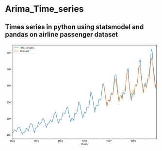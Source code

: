# Arima_Time_series
## Times series in python using statsmodel and pandas on airline passenger dataset

<img src="https://github.com/gaurav-95/Arima_Time_series/blob/main/true_vs_pred.png">
